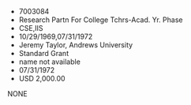 * 7003084
* Research Partn For College Tchrs-Acad. Yr. Phase
* CSE,IIS
* 10/29/1969,07/31/1972
* Jeremy Taylor, Andrews University
* Standard Grant
*   name not available
* 07/31/1972
* USD 2,000.00

NONE